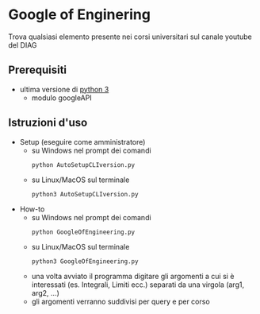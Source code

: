 # Google of Enginering
Trova qualsiasi elemento presente nei corsi universitari sul canale youtube del DIAG

## Prerequisiti
* ultima versione di [python 3](https://www.python.org/)
  * modulo googleAPI

## Istruzioni d'uso
* Setup (eseguire come amministratore)
  * su Windows nel prompt dei comandi
    ```console
    python AutoSetupCLIversion.py
    ```
  * su Linux/MacOS sul terminale
    ```console
    python3 AutoSetupCLIversion.py
    ```
* How-to
  * su Windows nel prompt dei comandi
    ```console
    python GoogleOfEngineering.py
    ```
  * su Linux/MacOS sul terminale
    ```console
    python3 GoogleOfEngineering.py
    ```
  * una volta avviato il programma digitare gli argomenti a cui si è interessati (es. Integrali, Limiti ecc.) separati da una virgola (arg1, arg2, ...)
  * gli argomenti verranno suddivisi per query e per corso
